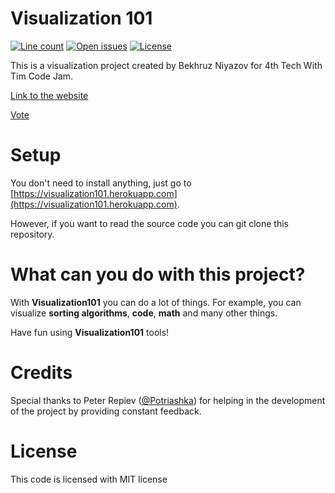 # Visualization 101
[![Line count](https://img.shields.io/tokei/lines/github/BekhruzSNiyazov/Visualization101)](https://github.com/BekhruzSNiyazov/Visualization101)
[![Open issues](https://img.shields.io/github/issues/BekhruzSNiyazov/Visualization101)](https://github.com/BekhruzSNiyazov/Visualization101/issues)
[![License](https://img.shields.io/github/license/BekhruzSNiyazov/Visualization101?color=brightgreen)](https://github.com/BekhruzSNiyazov/Visualization101/blob/master/LICENSE)

This is a visualization project created by Bekhruz Niyazov for 4th Tech With Tim Code Jam.

[Link to the website](https://visualization101.herokuapp.com/)

[Vote](https://twtcodejam.net/timathon/vote/631/)

# Setup
You don't need to install anything, just go to [https://visualization101.herokuapp.com](https://visualization101.herokuapp.com).

However, if you want to read the source code you can git clone this repository.

# What can you do with this project?
With **Visualization101** you can do a lot of things. For example, you can visualize **sorting algorithms**, **code**, **math** and many other things.

Have fun using **Visualization101** tools!

# Credits
Special thanks to Peter Repiev ([@Potriashka](https://github.com/Potriashka)) for helping in the development of the project by providing constant feedback.

# License
This code is licensed with MIT license
